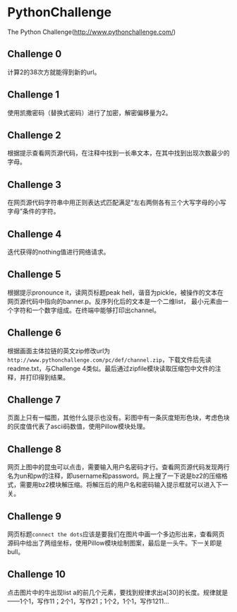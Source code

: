 # PythonChallenge
The Python Challenge(http://www.pythonchallenge.com/)

## Challenge 0
计算2的38次方就能得到新的url。

## Challenge 1
使用凯撒密码（替换式密码）进行了加密，解密偏移量为2。

## Challenge 2
根据提示查看网页源代码，在注释中找到一长串文本，在其中找到出现次数最少的字母。

## Challenge 3
在网页源代码字符串中用正则表达式匹配满足“左右两侧各有三个大写字母的小写字母”条件的字符。

## Challenge 4
迭代获得的nothing值进行网络请求。

## Challenge 5
根据提示pronounce it，读网页标题peak hell，谐音为pickle，被操作的文本在网页源代码中指向的banner.p。反序列化后的文本是一个二维list，
最小元素由一个字符和一个数字组成。在终端中能够打印出channel。

## Challenge 6
根据画面主体拉链的英文zip修改url为`http://www.pythonchallenge.com/pc/def/channel.zip`，下载文件后先读readme.txt，与Challenge 4类似。最后通过zipfile模块读取压缩包中文件的注释，并打印得到结果。

## Challenge 7
页面上只有一幅图，其他什么提示也没有。彩图中有一条灰度矩形色块，考虑色块的灰度值代表了ascii码数值，使用Pillow模块处理。

## Challenge 8
网页上图中的昆虫可以点击，需要输入用户名密码才行。查看网页源代码发现两行名为un和pw的注释，即username和password。网上搜了一下说是bz2的压缩格式，需要用bz2模块解压缩。将解压后的用户名和密码输入提示框就可以进入下一关。

## Challenge 9
网页标题`connect the dots`应该是要我们在图片中画一个多边形出来，查看网页源码中给出了两组坐标，使用Pillow模块绘制图案，最后是一头牛。下一关即是bull。

## Challenge 10
点击图片中的牛出现list a的前几个元素，要找到规律求出a[30]的长度。规律就是——1个1，写作11；2个1，写作21；1个2，1个1，写作1211...
